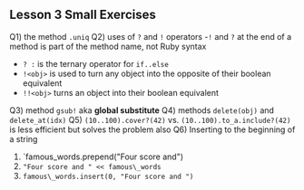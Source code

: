 ## Lesson 3 Small Exercises

Q1) the method `.uniq`
Q2) uses of `?` and `!` operators
  -`!` and `?` at the end of a method is part of the method name, not Ruby syntax
  - `? :` is the ternary operator for `if..else`
  - `!<obj>` is used to turn any object into the opposite of their boolean equivalent
  - `!!<obj>` turns an object into their boolean equivalent

Q3) method `gsub!` aka **global substitute**
Q4) methods `delete(obj)` and `delete_at(idx)`
Q5) `(10..100).cover?(42)` vs. `(10..100).to_a.include?(42)` is less efficient but solves the problem also
Q6) Inserting to the beginning of a string
  1. `famous_words.prepend("Four score and")
  2. `"Four score and " << famous\_words`
  3. `famous\_words.insert(0, "Four score and ")`

